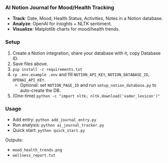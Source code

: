 ### AI Notion Journal for Mood/Health Tracking

- **Track**: Date, Mood, Health Status, Activities, Notes in a Notion database.
- **Analyze**: OpenAI for insights + NLTK sentiment.
- **Visualize**: Matplotlib charts for mood/health trends.

### Setup
1) Create a Notion integration, share your database with it, copy Database ID.  
2) Save files above.  
3) `pip install -r requirements.txt`  
4) `cp .env.example .env` and fill `NOTION_API_KEY`, `NOTION_DATABASE_ID`, `OPENAI_API_KEY`.  
   - Optional: set `NOTION_PAGE_ID` and run `setup_notion_database.py` to auto-create the DB.
5) (One-time) `python -c "import nltk; nltk.download('vader_lexicon')"`

### Usage
- Add entry: `python add_journal_entry.py`
- Run analysis: `python ai_journal_tracker.py`
- Quick start: `python quick_start.py`

Outputs:
- `mood_health_trends.png`
- `wellness_report.txt`
